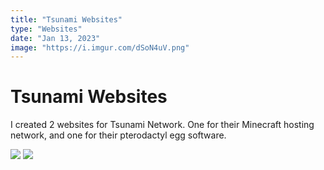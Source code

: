 ```yaml
---
title: "Tsunami Websites"
type: "Websites"
date: "Jan 13, 2023"
image: "https://i.imgur.com/dSoN4uV.png"
---
```

# Tsunami Websites

I created 2 websites for Tsunami Network. One for their Minecraft hosting network, and one for their pterodactyl egg software.

![](https://i.imgur.com/y6twn5a.png)
![](https://i.imgur.com/PpEyinT.png)